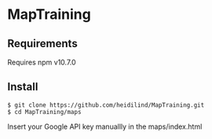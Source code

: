 # MapTraining

## Requirements
Requires npm v10.7.0 

## Install
```
$ git clone https://github.com/heidilind/MapTraining.git
$ cd MapTraining/maps
```
Insert your Google API key manuallly in the maps/index.html <script> element
```
$ npm install
$ ./deploy.sh
$ cd ../maps-backend
$ npm install

```
## Run

In the MapsTraining/maps-backend run
```
$ npm start
```
To run the tests run in the MapsTraining/maps 
```
$ CI=true npm test
```
## Usage

Use application with a browser at  http://localhost:3001.
Use browser or other client program to see JSON:s received by the server at the address http://localhost:3001/paths
